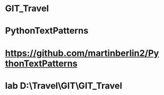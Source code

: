 # GIT_Travel
 
# PythonTextPatterns
# https://github.com/martinberlin2/PythonTextPatterns
# lab D:\Travel\GIT\GIT_Travel